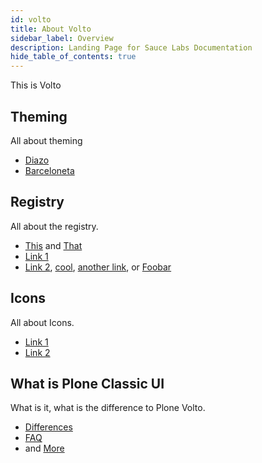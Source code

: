 ```yaml
---
id: volto
title: About Volto
sidebar_label: Overview
description: Landing Page for Sauce Labs Documentation
hide_table_of_contents: true
---
```


This is Volto

<div className="box-wrapper" markdown="1">
  <div className="box box1 card">
    <div className="container">
    <h2>Theming</h2>
    <p>All about theming</p>
    <ul>
        <li><a href="/web-apps/live-testing/live-cross-browser-testing">Diazo</a></li>
        <li><a href="/mobile-apps/live-testing/live-mobile-app-testing/">Barceloneta</a></li>
    </ul>
    </div>
  </div>
  <div className="box box2 card">
    <div className="container">
    <h2>Registry</h2>
    <p>All about the registry.</p>
    <ul>
        <li><a href="/web-apps/automated-testing/selenium">This</a> and <a href="/mobile-apps/automated-testing/appium">That</a></li>
        <li><a href="/mobile-apps/automated-testing/espresso-xcuitest">Link 1</a></li>
        <li><a href="/web-apps/automated-testing/cypress">Link 2</a>, <a href="/web-apps/automated-testing/puppeteer">cool</a>, <a href="/web-apps/automated-testing/testcafe">another link</a>, or <a href="/web-apps/automated-testing/playwright">Foobar</a></li>
    </ul>
    </div>
  </div>
  <div className="box box3 card">
    <div className="container">
    <h2>Icons</h2>
    <p>All about Icons.</p>
    <ul>
        <li><a href="/secure-connections/sauce-connect">Link 1</a></li>
        <li><a href="/secure-connections/ipsec-vpn">Link 2</a></li>
    </ul>
    </div>
  </div>
  <div className="box box4 card">
    <div className="container">
    <h2>What is Plone Classic UI</h2>
    <p>What is it, what is the difference to Plone Volto.</p>
    <ul>
        <li><a href="/ci/jenkins">Differences</a></li>
        <li><a href="/ci/bamboo">FAQ</a></li>
        <li>and <a href="/ci">More</a></li>
    </ul>
    </div>
  </div>
</div>
